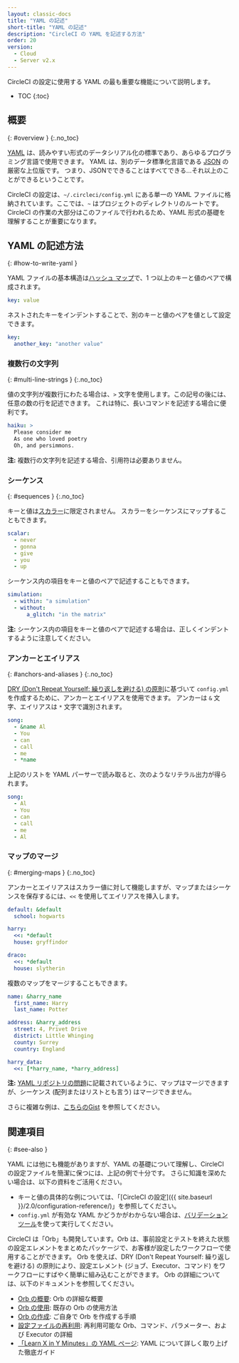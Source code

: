 ```yaml
---
layout: classic-docs
title: "YAML の記述"
short-title: "YAML の記述"
description: "CircleCI の YAML を記述する方法"
order: 20
version:
  - Cloud
  - Server v2.x
---
```


CircleCI の設定に使用する YAML の最も重要な機能について説明します。

* TOC
{:toc}

## 概要
{: #overview }
{:.no_toc}

[YAML](http://yaml.org) は、読みやすい形式のデータシリアル化の標準であり、あらゆるプログラミング言語で使用できます。 YAML は、別のデータ標準化言語である [JSON](https://www.json.org/) の厳密な上位版です。 つまり、JSONでできることはすべてできる...それ以上のことができるということです。

CircleCI の設定は、`~/.circleci/config.yml` にある単一の YAML ファイルに格納されています。ここでは、`~` はプロジェクトのディレクトリのルートです。</code> CircleCI の作業の大部分はこのファイルで行われるため、YAML 形式の基礎を理解することが重要になります。

## YAML の記述方法
{: #how-to-write-yaml }

YAML ファイルの基本構造は[ハッシュ マップ](https://en.wikipedia.org/wiki/Hash_table)で、1 つ以上のキーと値のペアで構成されます。

```yaml
key: value
```

ネストされたキーをインデントすることで、別のキーと値のペアを値として設定できます。

```yaml
key:
  another_key: "another value"
```

### 複数行の文字列
{: #multi-line-strings }
{:.no_toc}

値の文字列が複数行にわたる場合は、`>` 文字を使用します。この記号の後には、任意の数の行を記述できます。 これは特に、長いコマンドを記述する場合に便利です。

```yaml
haiku: >
  Please consider me
  As one who loved poetry
  Oh, and persimmons.
```

**注:** 複数行の文字列を記述する場合、引用符は必要ありません。

### シーケンス
{: #sequences }
{:.no_toc}

キーと値は[スカラー](https://softwareengineering.stackexchange.com/questions/238033/what-does-it-mean-when-data-is-scalar)に限定されません。 スカラーをシーケンスにマップすることもできます。

```yaml
scalar:
  - never
  - gonna
  - give
  - you
  - up
```

シーケンス内の項目をキーと値のペアで記述することもできます。

```yaml
simulation:
  - within: "a simulation"
  - without:
      a_glitch: "in the matrix"
```

**注:** シーケンス内の項目をキーと値のペアで記述する場合は、正しくインデントするように注意してください。

### アンカーとエイリアス
{: #anchors-and-aliases }
{:.no_toc}

[DRY (Don't Repeat Yourself: 繰り返しを避ける) の原則](https://ja.wikipedia.org/wiki/Don%27t_repeat_yourself)に基づいて `config.yml` を作成するために、アンカーとエイリアスを使用できます。 アンカーは `&` 文字、エイリアスは `*` 文字で識別されます。

```yaml
song:
  - &name Al
  - You
  - can
  - call
  - me
  - *name
```

上記のリストを YAML パーサーで読み取ると、次のようなリテラル出力が得られます。

```yaml
song:
  - Al
  - You
  - can
  - call
  - me
  - Al
```

### マップのマージ
{: #merging-maps }
{:.no_toc}

アンカーとエイリアスはスカラー値に対して機能しますが、マップまたはシーケンスを保存するには、`<<` を使用してエイリアスを挿入します。

```yaml
default: &default
  school: hogwarts

harry:
  <<: *default
  house: gryffindor

draco:
  <<: *default
  house: slytherin
```

複数のマップをマージすることもできます。

```yaml
name: &harry_name
  first_name: Harry
  last_name: Potter

address: &harry_address
  street: 4, Privet Drive
  district: Little Whinging
  county: Surrey
  country: England

harry_data:
  <<: [*harry_name, *harry_address]
```

**注:** [YAML リポジトリの問題](https://github.com/yaml/yaml/issues/35)に記載されているように、マップはマージできますが、シーケンス (配列またはリストとも言う) はマージできません。

さらに複雑な例は、[こちらのGist](https://gist.github.com/bowsersenior/979804) を参照してください。

## 関連項目
{: #see-also }

YAML には他にも機能がありますが、YAML の基礎について理解し、CircleCI の設定ファイルを簡潔に保つには、上記の例で十分です。 さらに知識を深めたい場合は、以下の資料をご活用ください。

- キーと値の具体的な例については、「[CircleCI の設定]({{ site.baseurl }}/2.0/configuration-reference/)」を参照してください。
- `config.yml` が有効な YAML かどうかがわからない場合は、[バリデーション ツール](http://yaml-online-parser.appspot.com/)を使って実行してください。

CircleCI は「Orb」も開発しています。Orb は、事前設定とテストを終えた状態の設定エレメントをまとめたパッケージで、お客様が設定したワークフローで使用することができます。 Orb を使えば、DRY (Don't Repeat Yourself: 繰り返しを避ける) の原則により、設定エレメント (ジョブ、Executor、コマンド) をワークフローにすばやく簡単に組み込むことができます。 Orb の詳細については、以下のドキュメントを参照してください。

- [Orb の概要]({{site.baseurl}}/2.0/orb-intro/): Orb の詳細な概要
- [Orb の使用]({{site.baseurl}}/2.0/orb-concepts/): 既存の Orb の使用方法
- [Orb の作成]({{site.baseurl}}/2.0/creating-orbs/): ご自身で Orb を作成する手順
- [設定ファイルの再利用]({{site.baseurl}}/2.0/reusing-config/): 再利用可能な Orb、コマンド、パラメーター、および Executor の詳細
- [「Learn X in Y Minutes」の YAML ページ](https://learnxinyminutes.com/docs/yaml/): YAML について詳しく取り上げた徹底ガイド
